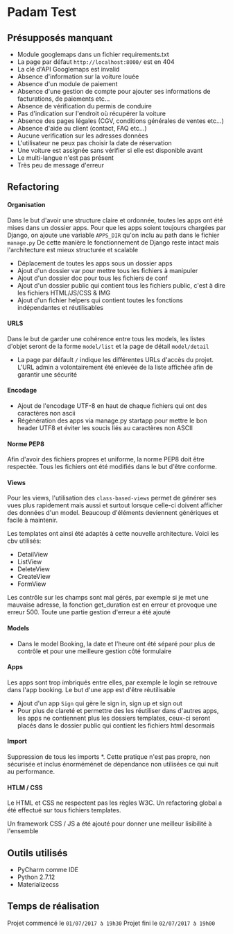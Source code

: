 # Padam Test


## Présupposés manquant
- Module googlemaps dans un fichier requirements.txt
- La page par défaut `http://localhost:8000/` est en 404
- La clé d'API Googlemaps est invalid
- Absence d'information sur la voiture louée
- Absence d'un module de paiement
- Absence d'une gestion de compte pour ajouter ses informations de facturations, de paiements etc...
- Absence de vérification du permis de conduire
- Pas d'indication sur l'endroit où récupérer la voiture
- Absence des pages légales (CGV, conditions générales de ventes etc...)
- Absence d'aide au client (contact, FAQ etc...)
- Aucune verification sur les adresses données
- L'utilisateur ne peux pas choisir la date de réservation
- Une voiture est assignée sans vérifier si elle est disponible avant
- Le multi-langue n'est pas présent
- Très peu de message d'erreur


## Refactoring

#### Organisation
Dans le but d'avoir une structure claire et ordonnée, toutes les apps ont été mises dans un dossier apps. Pour que les apps soient toujours chargées par Django, on ajoute une variable `APPS_DIR` qu'on inclu au path dans le fichier `manage.py`
De cette manière le fonctionnement de Django reste intact mais l'architecture est mieux structurée et scalable
- Déplacement de toutes les apps sous un dossier apps
- Ajout d'un dossier var pour mettre tous les fichiers à manipuler
- Ajout d'un dossier doc pour tous les fichiers de conf
- Ajout d'un dossier public qui contient tous les fichiers public, c'est à dire les fichiers HTML/JS/CSS & IMG
- Ajout d'un fichier helpers qui contient toutes les fonctions indépendantes et réutilisables

#### URLS
Dans le but de garder une cohérence entre tous les models, les listes d'objet seront de la forme `model/list` et la page de détail `model/detail`
- La page par défault `/` indique les différentes URLs d'accès du projet. L'URL admin a volontairement été enlevée de la liste affichée afin de garantir une sécurité

#### Encodage
- Ajout de l'encodage UTF-8 en haut de chaque fichiers qui ont des caractères non ascii
- Régénération des apps via manage.py startapp pour mettre le bon header UTF8 et éviter les soucis liés au caractères non ASCII

#### Norme PEP8
Afin d'avoir des fichiers propres et uniforme, la norme PEP8 doit être respectée. Tous les fichiers ont été modifiés dans le but d'être conforme.

#### Views
Pour les views, l'utilisation des `class-based-views` permet de générer ses vues plus rapidement mais aussi et surtout lorsque celle-ci doivent afficher des données d'un model.
Beaucoup d'éléments deviennent génériques et facile à maintenir.

Les templates ont ainsi été adaptés à cette nouvelle architecture.
Voici les cbv utilisés:
- DetailView
- ListView
- DeleteView
- CreateView
- FormView

Les contrôle sur les champs sont mal gérés, par exemple si je met une mauvaise adresse, la fonction get_duration est en erreur et provoque une erreur 500. Toute une partie gestion d'erreur a été ajouté

#### Models
- Dans le model Booking, la date et l'heure ont été séparé pour plus de contrôle et pour une meilleure gestion côté formulaire

#### Apps
Les apps sont trop imbriqués entre elles, par exemple le login se retrouve dans l'app booking. Le but d'une app est d'être réutilisable

- Ajout d'un app `Sign` qui gère le sign in, sign up et sign out
- Pour plus de clareté et permettre des les réutiliser dans d'autres apps, les apps ne contiennent plus les dossiers templates, ceux-ci seront placés dans le dossier public qui contient les fichiers html desormais

#### Import
Suppression de tous les imports *. Cette pratique n'est pas propre, non sécurisée et inclus énorméménet de dépendance non utilisées ce qui nuit au performance.

#### HTLM / CSS
Le HTML et CSS ne respectent pas les règles W3C. Un refactoring global a été effectué sur tous fichiers templates.

Un framework CSS / JS a été ajouté pour donner une meilleur lisibilité à l'ensemble

## Outils utilisés
- PyCharm comme IDE
- Python 2.7.12
- Materializecss

## Temps de réalisation

Projet commencé le `01/07/2017 à 19h30`
Projet fini le `02/07/2017 à 19h00`
